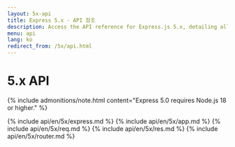 ```yaml
---
layout: 5x-api
title: Express 5.x - API 참조
description: Access the API reference for Express.js 5.x, detailing all modules, methods, and properties for building web applications with this latest version.
menu: api
lang: ko
redirect_from: /5x/api.html
---
```


<div id="api-doc" markdown="1">

  <h1>5.x API</h1>

{% include admonitions/note.html content="Express 5.0 requires Node.js 18 or higher." %}

{% include api/en/5x/express.md %}
{% include api/en/5x/app.md %}
{% include api/en/5x/req.md %}
{% include api/en/5x/res.md %}
{% include api/en/5x/router.md %}

</div>
